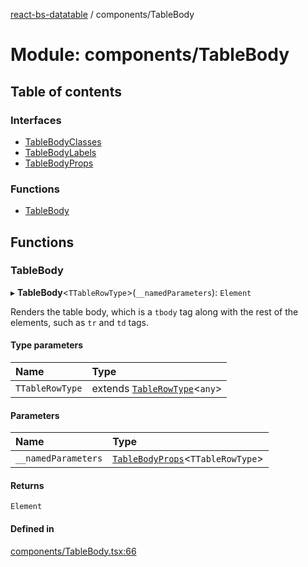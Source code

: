 [react-bs-datatable](../README.md) / components/TableBody

# Module: components/TableBody

## Table of contents

### Interfaces

- [TableBodyClasses](../interfaces/components_TableBody.TableBodyClasses.md)
- [TableBodyLabels](../interfaces/components_TableBody.TableBodyLabels.md)
- [TableBodyProps](../interfaces/components_TableBody.TableBodyProps.md)

### Functions

- [TableBody](components_TableBody.md#tablebody)

## Functions

### TableBody

▸ **TableBody**<`TTableRowType`\>(`__namedParameters`): `Element`

Renders the table body, which is a `tbody` tag along with the rest of the elements,
such as `tr` and `td` tags.

#### Type parameters

| Name | Type |
| :------ | :------ |
| `TTableRowType` | extends [`TableRowType`](helpers_types.md#tablerowtype)<`any`\> |

#### Parameters

| Name | Type |
| :------ | :------ |
| `__namedParameters` | [`TableBodyProps`](../interfaces/components_TableBody.TableBodyProps.md)<`TTableRowType`\> |

#### Returns

`Element`

#### Defined in

[components/TableBody.tsx:66](https://github.com/imballinst/react-bs-datatable/blob/6be73b6/src/components/TableBody.tsx#L66)
